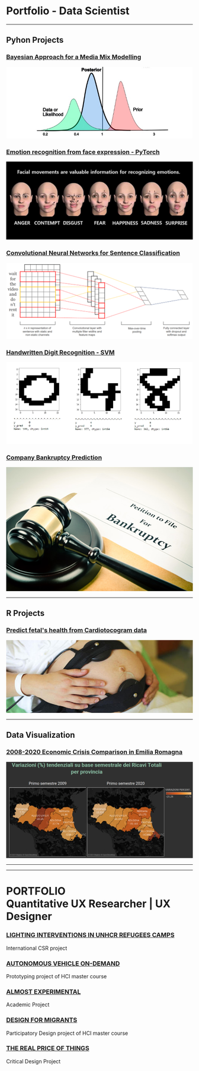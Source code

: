 # Portfolio - Data Scientist
---

## Pyhon Projects

### [Bayesian Approach for a Media Mix Modelling](https://github.com/gobrac/Portfolio/blob/master/Projects/Bayesian_Approach_for_MMM.ipynb)
<img src="images/baye.jpg?raw=true"/>

### [Emotion recognition from face expression - PyTorch](https://github.com/gobrac/Portfolio/blob/master/Projects/Project-Hands_on_Labs.ipynb)
<img src="images/face.jpeg?raw=true"/>

### [Convolutional Neural Networks for Sentence Classification](https://github.com/gobrac/Portfolio/blob/master/Projects/Text_Mining_and_NLP_Prof_Marinai.ipynb)
<img src="images/CNN.png?raw=true"/>

### [Handwritten Digit Recognition - SVM](https://github.com/gobrac/Portfolio/blob/master/Projects/Semi_supervised_Learning-Vision.ipynb)
<img src="images/digit.jpg?raw=true"/>

### [Company Bankruptcy Prediction](https://github.com/gobrac/Portfolio/blob/master/Projects/Analytics%20in%20economics%20and%20business%20_Project.ipynb)
<img src="images/bankrupt.jpg?raw=true"/>

---

## R Projects 

### [Predict fetal's health from Cardiotocogram data](https://github.com/gobrac/Portfolio/blob/master/Projects/Statistical%20Learning%20-%20Prof.%20Gottard.ipynb)
<img src="images/Cardiotocografia.jpg?raw=true"/>


---

## Data Visualization

### [2008-2020 Economic Crisis Comparison in Emilia Romagna](https://public.tableau.com/profile/re.lab#!/vizhome/TrendER-CNAHUB4_0_16069863084400/WebPage)
<img src="images/table.png?raw=true"/>

---


---

# PORTFOLIO <br> Quantitative UX Researcher | UX Designer

### [LIGHTING INTERVENTIONS IN UNHCR REFUGEES CAMPS](/UX_projects/Philips.md)
International CSR project

### [AUTONOMOUS VEHICLE ON-DEMAND](/UX_projects/AutonomousVehicle.md)
Prototyping project of HCI master course

### [ALMOST EXPERIMENTAL](/UX_projects/AlmostExp.md)
Academic Project

### [DESIGN FOR MIGRANTS](/UX_projects/Migrants.md)
Participatory Design project of HCI master course

### [THE REAL PRICE OF THINGS](/UX_projects/Prices.md)
Critical Design Project

